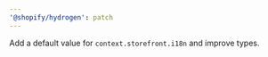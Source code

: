 ```yaml
---
'@shopify/hydrogen': patch
---
```


Add a default value for `context.storefront.i18n` and improve types.
